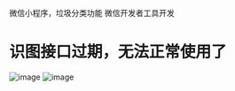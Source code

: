 
微信小程序，垃圾分类功能
微信开发者工具开发
# 识图接口过期，无法正常使用了
![image](https://user-images.githubusercontent.com/92965115/169633451-acc14cf4-11b9-4099-9b7e-bf02d5c9dbd0.png)
![image](https://user-images.githubusercontent.com/92965115/169633462-7f4c156d-c98a-41b0-bcf3-32dd678fb849.png)
